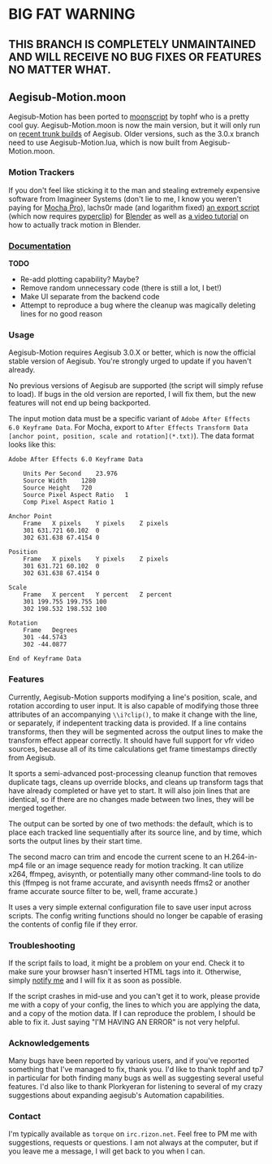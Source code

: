 # BIG FAT WARNING

## THIS BRANCH IS COMPLETELY UNMAINTAINED AND WILL RECEIVE NO BUG FIXES OR FEATURES NO MATTER WHAT.

## Aegisub-Motion.moon ##

Aegisub-Motion has been ported to [moonscript][moonscript] by tophf who is a pretty cool guy.  Aegisub-Motion.moon is now the main version, but it will only run on [recent trunk builds][aegplork] of Aegisub. Older versions, such as the 3.0.x branch need to use Aegisub-Motion.lua, which is now built from Aegisub-Motion.moon.

### Motion Trackers ###
If you don't feel like sticking it to the man and stealing extremely expensive software from Imagineer Systems (don't lie to me, I know you weren't paying for [Mocha Pro][mocha]), lachs0r made (and logarithm fixed) [an export script][bscript] (which now requires [pyperclip][pyperclip]) for [Blender][blender] as well as [a video tutorial][btut] on how to actually track motion in Blender.

### [Documentation][docu] ###

**TODO**
- Re-add plotting capability? Maybe?
- Remove random unnecessary code (there is still a lot, I bet!)
- Make UI separate from the backend code
- Attempt to reproduce a bug where the cleanup was magically deleting lines for no good reason

### Usage ###

Aegisub-Motion requires Aegisub 3.0.X or better, which is now the official stable version of Aegisub. You're strongly urged to update if you haven't already.

No previous versions of Aegisub are supported (the script will simply refuse to load). If bugs in the old version are reported, I will fix them, but the new features will not end up being backported.

The input motion data must be a specific variant of `Adobe After Effects 6.0 Keyframe Data`. For Mocha, export to `After Effects Transform Data [anchor point, position, scale and rotation](*.txt)`). The data format looks like this:

```
Adobe After Effects 6.0 Keyframe Data

	Units Per Second	23.976
	Source Width	1280
	Source Height	720
	Source Pixel Aspect Ratio	1
	Comp Pixel Aspect Ratio	1

Anchor Point
	Frame	X pixels	Y pixels	Z pixels
	301	631.721	60.102	0
	302	631.638	67.4154	0

Position
	Frame	X pixels	Y pixels	Z pixels
	301	631.721	60.102	0
	302	631.638	67.4154	0

Scale
	Frame	X percent	Y percent	Z percent
	301	199.755	199.755	100
	302	198.532	198.532	100

Rotation
	Frame	Degrees
	301	-44.5743
	302	-44.0877

End of Keyframe Data
```

### Features ###

Currently, Aegisub-Motion supports modifying a line's position, scale, and rotation according to user input. It is also capable of modifying those three attributes of an accompanying `\\i?clip()`, to make it change with the line, or separately, if indepentent tracking data is provided. If a line contains transforms, then they will be segmented across the output lines to make the transform effect appear correctly. It should have full support for vfr video sources, because all of its time calculations get frame timestamps directly from Aegisub.

It sports a semi-advanced post-processing cleanup function that removes duplicate tags, cleans up override blocks, and cleans up transform tags that have already completed or have yet to start. It will also join lines that are identical, so if there are no changes made between two lines, they will be merged together.

The output can be sorted by one of two methods: the default, which is to place each tracked line sequentially after its source line, and by time, which sorts the output lines by their start time.

The second macro can trim and encode the current scene to an H.264-in-mp4 file or an image sequence ready for motion tracking. It can utilize x264, ffmpeg, avisynth, or potentially many other command-line tools to do this (ffmpeg is not frame accurate, and avisynth needs ffms2 or another frame accurate source filter to be, well, frame accurate.)

It uses a very simple external configuration file to save user input across scripts. The config writing functions should no longer be capable of erasing the contents of config file if they error.

### Troubleshooting ###

If the script fails to load, it might be a problem on your end. Check it to make sure your browser hasn't inserted HTML tags into it. Otherwise, simply [notify me](#contact) and I will fix it as soon as possible.

If the script crashes in mid-use and you can't get it to work, please provide me with a copy of your config, the lines to which you are applying the data, and a copy of the motion data. If I can reproduce the problem, I should be able to fix it. Just saying "I'M HAVING AN ERROR" is not very helpful.

### Acknowledgements ###

Many bugs have been reported by various users, and if you've reported something that I've managed to fix, thank you. I'd like to thank tophf and tp7 in particular for both finding many bugs as well as suggesting several useful features. I'd also like to thank Plorkyeran for listening to several of my crazy suggestions about expanding aegisub's Automation capabilities.

### Contact ###

I'm typically available as `torque` on `irc.rizon.net`. Feel free to PM me with suggestions, requests or questions. I am not always at the computer, but if you leave me a message, I will get back to you when I can.

[moonscript]: http://moonscript.org/
[bscript]: https://gist.github.com/torque/6453947/raw/c077f87ddf6eaafec2e14b7895ab4dd4771e6949/aae-export.py
[pyperclip]: https://github.com/asweigart/pyperclip
[blender]: http://www.blender.org/
[btut]: https://www.youtube.com/watch?v=lHgiRjKr4Iw
[docu]: https://github.com/torque/Aegisub-Motion/wiki
[aegplork]: http://plorkyeran.com/aegisub/
[mocha]: http://www.imagineersystems.com/
